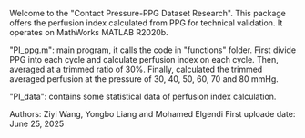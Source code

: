 Welcome to the "Contact Pressure-PPG Dataset Research". This package offers the perfusion index calculated from PPG for technical validation. It operates on MathWorks MATLAB R2020b.

"PI_ppg.m": main program, it calls the code in "functions" folder. First divide PPG into each cycle and calculate perfusion index on each cycle. Then, averaged at a trimmed ratio of 30%. Finally, calculated the trimmed averaged perfusion at the pressure of 30, 40, 50, 60, 70 and 80 mmHg.

"PI_data": contains some statistical data of perfusion index calculation.

Authors: Ziyi Wang, Yongbo Liang and Mohamed Elgendi
First uploade date: June 25, 2025